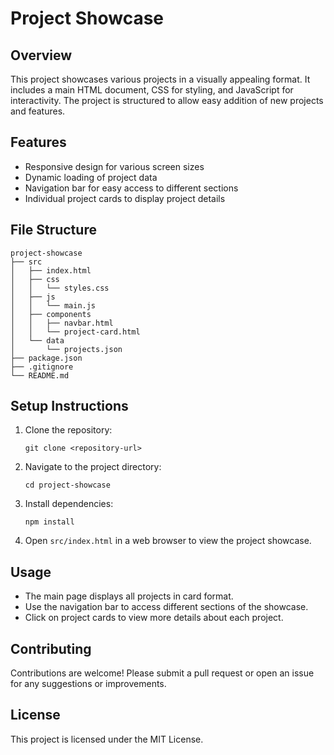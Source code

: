 # Project Showcase

## Overview
This project showcases various projects in a visually appealing format. It includes a main HTML document, CSS for styling, and JavaScript for interactivity. The project is structured to allow easy addition of new projects and features.

## Features
- Responsive design for various screen sizes
- Dynamic loading of project data
- Navigation bar for easy access to different sections
- Individual project cards to display project details

## File Structure
```
project-showcase
├── src
│   ├── index.html
│   ├── css
│   │   └── styles.css
│   ├── js
│   │   └── main.js
│   ├── components
│   │   ├── navbar.html
│   │   └── project-card.html
│   └── data
│       └── projects.json
├── package.json
├── .gitignore
└── README.md
```

## Setup Instructions
1. Clone the repository:
   ```
   git clone <repository-url>
   ```
2. Navigate to the project directory:
   ```
   cd project-showcase
   ```
3. Install dependencies:
   ```
   npm install
   ```
4. Open `src/index.html` in a web browser to view the project showcase.

## Usage
- The main page displays all projects in card format.
- Use the navigation bar to access different sections of the showcase.
- Click on project cards to view more details about each project.

## Contributing
Contributions are welcome! Please submit a pull request or open an issue for any suggestions or improvements.

## License
This project is licensed under the MIT License.